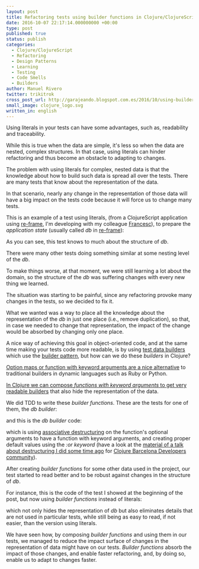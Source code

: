 ```yaml
---
layout: post
title: Refactoring tests using builder functions in Clojure/ClojureScript
date: 2016-10-07 22:17:14.000000000 +00:00
type: post
published: true
status: publish
categories:
  - Clojure/ClojureScript
  - Refactoring
  - Design Patterns
  - Learning
  - Testing
  - Code Smells
  - Builders  
author: Manuel Rivero
twitter: trikitrok
cross_post_url: http://garajeando.blogspot.com.es/2016/10/using-builders-to-remove-duplication-in.html
small_image: clojure_logo.svg
written_in: english
---
```

<p>
  Using literals in your tests can have some advantages, such as, readability and traceability. 
</p>

<p>
  While this is true when the data are simple, it's less so when the data are nested, complex structures.
In that case, using literals can hinder refactoring and thus become an obstacle to adapting to changes.
</p>

<p>
  The problem with using literals for complex, nested data is that the knowledge about how to build such data is spread all over the tests. There are many tests that know about the representation of the data.
</p>

<p>
  In that scenario, nearly any change in the representation of those data will have a big impact on the tests code because it will force us to change many tests.
</p>

<p>
  This is an example of a test using literals, (from a ClojureScript application
using <a href="https://github.com/Day8/re-frame" >re-frame</a>, I'm developing with my colleague <a href="https://twitter.com/zesc" >Francesc</a>), to prepare the <i>application state</i> (usually called <i>db</i> in <a href="https://github.com/Day8/re-frame" >re-frame</a>):
</p>

<script src="https://gist.github.com/trikitrok/50a48e7899ba820ca140835112e8ad0b.js"></script>

<p>
  As you can see, this test knows to much about the structure of <i>db</i>. 
</p>

<p>
  There were many other tests doing something similar at some nesting level of the <i>db</i>. 
</p>

<p>
  To make things worse, at that moment, we were still learning a lot about the domain, so the structure of the <i>db</i> was suffering changes with every new thing we learned. 
</p>

<p>
  The situation was starting to be painful, since any refactoring provoke many changes in the tests, so we decided to fix it.
</p>

<p>
  What we wanted was a way to place all the knowledge about the representation of the <i>db</i> in just one place (i.e., remove duplication), so that, in case we needed to change that representation, the impact of the change would be absorbed by changing only one place.
</p>

<p> 
  A nice way of achieving this goal in object-oriented code, and at the same time making your tests code more readable, is by using <a href="http://www.natpryce.com/articles/000714.html" >test data builders</a> which use the <a href="https://en.wikipedia.org/wiki/Builder_pattern" >builder pattern</a>, but how can we do these <i>builders</i> in Clojure?
</p>

<p>
  <a href="https://aphyr.com/posts/321-builders-vs-option-maps" >Option maps or function with keyword arguments are a nice alternative</a> to traditional builders in dynamic languages such as Ruby or Python.
</p>

<p>
  <a href="http://stackoverflow.com/questions/12633670/whats-the-clojure-way-to-builder-pattern" >In Clojure we can compose <i>functions with keyword arguments</i> to get very readable builders</a> that also hide the representation of the data.
</p>

<p>
  We did TDD to write these <i>builder functions</i>. These are the tests for one of them, the <i>db builder</i>:
</p>

<script src="https://gist.github.com/trikitrok/093f10a3af82422d1eff8a83323aa7a7.js"></script>

<p>
  and this is the <i>db builder</i> code:
</p>

<script src="https://gist.github.com/trikitrok/1832b30d4a397acc0d24c3659edf1161.js"></script>

<p>
  which is using <a href="http://clojure.org/guides/destructuring" >associative destructuring</a> on the function's optional arguments to have a function with keyword arguments, and creating proper default values using the <i>:or keyword</i> (have a look at the <a href="https://gist.github.com/trikitrok/e24b0a8ecacf8c1ae726" >material of a talk about destructuring I did some time ago</a> for <a href="http://www.meetup.com/ClojureBCN/" >Clojure Barcelona Developers community</a>).
</p>

<p>
  After creating <i>builder functions</i> for some other data used in the project, our test started to read better and to be robust against changes in the structure of <i>db</i>.
</p>

<p>
  For instance, this is the code of the test I showed at the beginning of the post, but now using <i>builder functions</i> instead of literals:
</p>

<script src="https://gist.github.com/trikitrok/e8a8244ebc0fa82352bb8003a82da077.js"></script>

<p>
  which not only hides the representation of <i>db</i> but also eliminates details that are not used in particular tests, while still being as easy to read, if not easier, than the version using literals.
</p>

<p>
  We have seen how, by composing <i>builder functions</i> and using them in our tests, we managed to reduce the impact surface of changes in the representation of data might have on our tests. <i>Builder functions</i> absorb the impact of those changes, and enable faster refactoring, and, by doing so, enable us to adapt to changes faster.
</p>